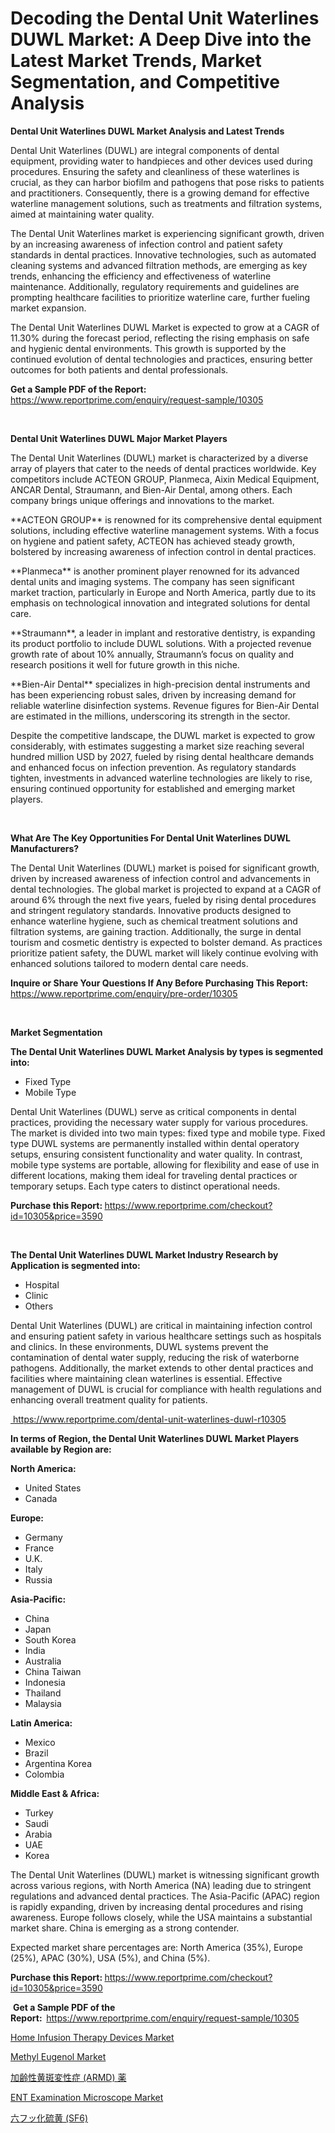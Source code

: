 <p><h1>Decoding the Dental Unit Waterlines DUWL Market: A Deep Dive into the Latest Market Trends, Market Segmentation, and Competitive Analysis</h1></p><p><strong>Dental Unit Waterlines DUWL Market Analysis and Latest Trends</strong></p>
<p><p>Dental Unit Waterlines (DUWL) are integral components of dental equipment, providing water to handpieces and other devices used during procedures. Ensuring the safety and cleanliness of these waterlines is crucial, as they can harbor biofilm and pathogens that pose risks to patients and practitioners. Consequently, there is a growing demand for effective waterline management solutions, such as treatments and filtration systems, aimed at maintaining water quality.</p><p>The Dental Unit Waterlines market is experiencing significant growth, driven by an increasing awareness of infection control and patient safety standards in dental practices. Innovative technologies, such as automated cleaning systems and advanced filtration methods, are emerging as key trends, enhancing the efficiency and effectiveness of waterline maintenance. Additionally, regulatory requirements and guidelines are prompting healthcare facilities to prioritize waterline care, further fueling market expansion. </p><p>The Dental Unit Waterlines DUWL Market is expected to grow at a CAGR of 11.30% during the forecast period, reflecting the rising emphasis on safe and hygienic dental environments. This growth is supported by the continued evolution of dental technologies and practices, ensuring better outcomes for both patients and dental professionals.</p></p>
<p><strong>Get a Sample PDF of the Report:&nbsp;</strong> <a href="https://www.reportprime.com/enquiry/request-sample/10305">https://www.reportprime.com/enquiry/request-sample/10305</a></p>
<p>&nbsp;</p>
<p><strong>Dental Unit Waterlines DUWL Major Market Players</strong></p>
<p><p>The Dental Unit Waterlines (DUWL) market is characterized by a diverse array of players that cater to the needs of dental practices worldwide. Key competitors include ACTEON GROUP, Planmeca, Aixin Medical Equipment, ANCAR Dental, Straumann, and Bien-Air Dental, among others. Each company brings unique offerings and innovations to the market.</p><p>**ACTEON GROUP** is renowned for its comprehensive dental equipment solutions, including effective waterline management systems. With a focus on hygiene and patient safety, ACTEON has achieved steady growth, bolstered by increasing awareness of infection control in dental practices.</p><p>**Planmeca** is another prominent player renowned for its advanced dental units and imaging systems. The company has seen significant market traction, particularly in Europe and North America, partly due to its emphasis on technological innovation and integrated solutions for dental care.</p><p>**Straumann**, a leader in implant and restorative dentistry, is expanding its product portfolio to include DUWL solutions. With a projected revenue growth rate of about 10% annually, Straumann’s focus on quality and research positions it well for future growth in this niche.</p><p>**Bien-Air Dental** specializes in high-precision dental instruments and has been experiencing robust sales, driven by increasing demand for reliable waterline disinfection systems. Revenue figures for Bien-Air Dental are estimated in the millions, underscoring its strength in the sector.</p><p>Despite the competitive landscape, the DUWL market is expected to grow considerably, with estimates suggesting a market size reaching several hundred million USD by 2027, fueled by rising dental healthcare demands and enhanced focus on infection prevention. As regulatory standards tighten, investments in advanced waterline technologies are likely to rise, ensuring continued opportunity for established and emerging market players.</p></p>
<p>&nbsp;</p>
<p><strong>What Are The Key Opportunities For Dental Unit Waterlines DUWL Manufacturers?</strong></p>
<p><p>The Dental Unit Waterlines (DUWL) market is poised for significant growth, driven by increased awareness of infection control and advancements in dental technologies. The global market is projected to expand at a CAGR of around 6% through the next five years, fueled by rising dental procedures and stringent regulatory standards. Innovative products designed to enhance waterline hygiene, such as chemical treatment solutions and filtration systems, are gaining traction. Additionally, the surge in dental tourism and cosmetic dentistry is expected to bolster demand. As practices prioritize patient safety, the DUWL market will likely continue evolving with enhanced solutions tailored to modern dental care needs.</p></p>
<p><strong>Inquire or Share Your Questions If Any Before Purchasing This Report:</strong> <a href="https://www.reportprime.com/enquiry/pre-order/10305">https://www.reportprime.com/enquiry/pre-order/10305</a></p>
<p>&nbsp;</p>
<p><strong>Market Segmentation</strong></p>
<p><strong>The Dental Unit Waterlines DUWL Market Analysis by types is segmented into:</strong></p>
<p><ul><li>Fixed Type</li><li>Mobile Type</li></ul></p>
<p><p>Dental Unit Waterlines (DUWL) serve as critical components in dental practices, providing the necessary water supply for various procedures. The market is divided into two main types: fixed type and mobile type. Fixed type DUWL systems are permanently installed within dental operatory setups, ensuring consistent functionality and water quality. In contrast, mobile type systems are portable, allowing for flexibility and ease of use in different locations, making them ideal for traveling dental practices or temporary setups. Each type caters to distinct operational needs.</p></p>
<p><strong>Purchase this Report:&nbsp;</strong><a href="https://www.reportprime.com/checkout?id=10305&price=3590">https://www.reportprime.com/checkout?id=10305&price=3590</a></p>
<p>&nbsp;</p>
<p><strong>The Dental Unit Waterlines DUWL Market Industry Research by Application is segmented into:</strong></p>
<p><ul><li>Hospital</li><li>Clinic</li><li>Others</li></ul></p>
<p><p>Dental Unit Waterlines (DUWL) are critical in maintaining infection control and ensuring patient safety in various healthcare settings such as hospitals and clinics. In these environments, DUWL systems prevent the contamination of dental water supply, reducing the risk of waterborne pathogens. Additionally, the market extends to other dental practices and facilities where maintaining clean waterlines is essential. Effective management of DUWL is crucial for compliance with health regulations and enhancing overall treatment quality for patients.</p></p>
<p><a href="https://www.reportprime.com/dental-unit-waterlines-duwl-r10305">&nbsp;https://www.reportprime.com/dental-unit-waterlines-duwl-r10305</a></p>
<p><strong>In terms of Region, the Dental Unit Waterlines DUWL Market Players available by Region are:</strong></p>
<p>
    <p> <strong> North America: </strong>
        <ul>
            <li>United States</li>
            <li>Canada</li>
        </ul>
        </p> 
    <p> <strong> Europe: </strong>
        <ul>
            <li>Germany</li>
            <li>France</li>
            <li>U.K.</li>
            <li>Italy</li>
            <li>Russia</li>
        </ul>
        </p> 
    <p> <strong> Asia-Pacific: </strong>
        <ul>
            <li>China</li>
            <li>Japan</li>
            <li>South Korea</li>
            <li>India</li>
            <li>Australia</li>
            <li>China Taiwan</li>
            <li>Indonesia</li>
            <li>Thailand</li>
            <li>Malaysia</li>
        </ul>
        </p> 
    <p> <strong> Latin America: </strong>
        <ul>
            <li>Mexico</li>
            <li>Brazil</li>
            <li>Argentina Korea</li>
            <li>Colombia</li>
        </ul>
        </p> 
    <p> <strong> Middle East & Africa: </strong>
        <ul>
            <li>Turkey</li>
            <li>Saudi</li>
            <li>Arabia</li>
            <li>UAE</li>
            <li>Korea</li>
        </ul>
    </p>
    </p>
<p><p>The Dental Unit Waterlines (DUWL) market is witnessing significant growth across various regions, with North America (NA) leading due to stringent regulations and advanced dental practices. The Asia-Pacific (APAC) region is rapidly expanding, driven by increasing dental procedures and rising awareness. Europe follows closely, while the USA maintains a substantial market share. China is emerging as a strong contender.  </p><p>Expected market share percentages are: North America (35%), Europe (25%), APAC (30%), USA (5%), and China (5%).</p></p>
<p><strong>Purchase this Report: </strong><a href="https://www.reportprime.com/checkout?id=10305&price=3590">https://www.reportprime.com/checkout?id=10305&price=3590</a></p>
<p>&nbsp;<strong>Get a Sample PDF of the Report:&nbsp;&nbsp;</strong><a href="https://www.reportprime.com/enquiry/request-sample/10305">https://www.reportprime.com/enquiry/request-sample/10305</a></p>
<p><strong></strong></p>
<p><p><a href="https://www.linkedin.com/pulse/global-home-infusion-therapy-devices-industry-research-report-nrhjf?trackingId=iNisx8uqSHyo4XCbisbTHw%3D%3D">Home Infusion Therapy Devices Market</a></p><p><a href="https://issuu.com/reportprime-2/docs/methyl-eugenol-market-size-2030.ppt_fd72525def8da2">Methyl Eugenol Market</a></p><p><a href="https://medium.com/@jolyongue8huy/age-relatedmaculardegeneration-armd-drugs-market-%E3%81%AF-%E3%82%B3%E3%82%B9%E3%83%88%E7%AE%A1%E7%90%86%E3%81%A8%E5%8A%B9%E7%8E%87%E5%90%91%E4%B8%8A%E3%82%92%E5%84%AA%E5%85%88%E3%81%97%E3%81%BE%E3%81%99-fcf2a2aed8dd?postPublishedType=initial">加齢性黄斑変性症 (ARMD) 薬</a></p><p><a href="https://github.com/WayneHopkins413/Market-Research-Report-List-1/blob/main/ent-examination-microscope-market.md">ENT Examination Microscope Market</a></p><p><a href="https://medium.com/@dressleredward/sulphur-hexafluoride-sf6-market-%E3%81%AF-%E3%82%B3%E3%82%B9%E3%83%88%E7%AE%A1%E7%90%86%E3%81%A8%E5%8A%B9%E7%8E%87%E5%90%91%E4%B8%8A%E3%82%92%E5%84%AA%E5%85%88%E3%81%97%E3%81%BE%E3%81%99-%E3%81%95%E3%82%89%E3%81%AB-%E5%A0%B1%E5%91%8A%E6%9B%B8%E3%81%AF%E5%B8%82%E5%A0%B4%E3%81%AE%E9%9C%80%E8%A6%81%E9%9D%A2%E3%81%A8%E4%BE%9B%E7%B5%A6%E9%9D%A2%E3%81%AE%E4%B8%A1%E6%96%B9%E3%82%92%E3%82%AB%E3%83%90%E3%83%BC%E3%81%97%E3%81%A6%E3%81%84%E3%81%BE%E3%81%99-sulphur-35e43b3378b5?postPublishedType=initial">六フッ化硫黄 (SF6)</a></p></p>
